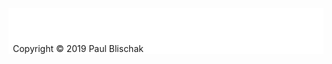 <style>

.space {
  margin-bottom: 2em;
}

div.footer {
  background: white;
  bottom: 0;
  padding-top: 3em;
  width: 100%;
}

div.footer p {
  padding-left: 0.5em;
}

</style>

<div class="footer">
<p>Copyright &copy; 2019 Paul Blischak</p>
</div>